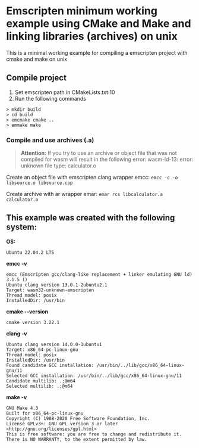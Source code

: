 # Emscripten minimum working example using CMake and Make and linking libraries (archives) on unix
This is a minimal working example for compiling a emscripten project with cmake and make on unix

## Compile project
1. Set emscripten path in CMakeLists.txt:10
2. Run the following commands
```
> mkdir build
> cd build
> emcmake cmake ..
> emmake make
```


### Compile and use archives (.a) 
> **Attention:** If you try to use an archive or object file that was not compiled for wasm will result in the following error: wasm-ld-13: error: unknown file type: calculator.o

Create an object file with emscripten clang wrapper emcc: `emcc -c -o libsource.o libsource.cpp` 

Create archive with ar wrapper emar: `emar rcs libcalculator.a calculator.o`
## This example was created with the following system: 
**OS:**
```
Ubuntu 22.04.2 LTS
```
**emcc -v**
```
emcc (Emscripten gcc/clang-like replacement + linker emulating GNU ld) 3.1.5 ()
Ubuntu clang version 13.0.1-2ubuntu2.1
Target: wasm32-unknown-emscripten
Thread model: posix
InstalledDir: /usr/bin
```
**cmake --version**
```
cmake version 3.22.1
```
**clang -v**
```
Ubuntu clang version 14.0.0-1ubuntu1
Target: x86_64-pc-linux-gnu
Thread model: posix
InstalledDir: /usr/bin
Found candidate GCC installation: /usr/bin/../lib/gcc/x86_64-linux-gnu/11
Selected GCC installation: /usr/bin/../lib/gcc/x86_64-linux-gnu/11
Candidate multilib: .;@m64
Selected multilib: .;@m64
```
**make -v**
```
GNU Make 4.3
Built for x86_64-pc-linux-gnu
Copyright (C) 1988-2020 Free Software Foundation, Inc.
License GPLv3+: GNU GPL version 3 or later <http://gnu.org/licenses/gpl.html>
This is free software: you are free to change and redistribute it.
There is NO WARRANTY, to the extent permitted by law.
```
